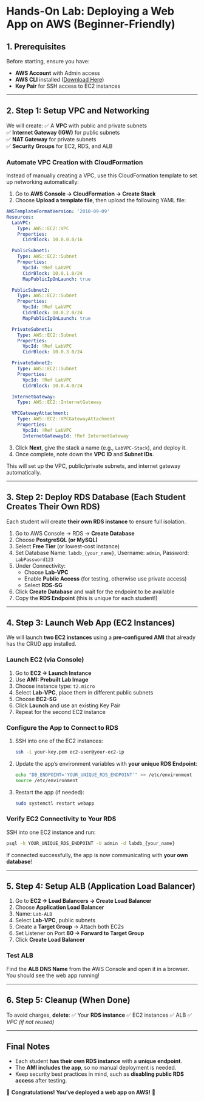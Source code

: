 # Hands-On Lab: Deploying a Web App on AWS (Beginner-Friendly)

## **1. Prerequisites**

Before starting, ensure you have:

- **AWS Account** with Admin access
- **AWS CLI** installed ([Download Here](https://aws.amazon.com/cli/))
- **Key Pair** for SSH access to EC2 instances

---

## **2. Step 1: Setup VPC and Networking**

We will create:
✅ A **VPC** with public and private subnets\
✅ **Internet Gateway (IGW)** for public subnets\
✅ **NAT Gateway** for private subnets\
✅ **Security Groups** for EC2, RDS, and ALB

### **Automate VPC Creation with CloudFormation**
Instead of manually creating a VPC, use this CloudFormation template to set up networking automatically:

1. Go to **AWS Console → CloudFormation → Create Stack**
2. Choose **Upload a template file**, then upload the following YAML file:

```yaml
AWSTemplateFormatVersion: '2010-09-09'
Resources:
  LabVPC:
    Type: AWS::EC2::VPC
    Properties:
      CidrBlock: 10.0.0.0/16

  PublicSubnet1:
    Type: AWS::EC2::Subnet
    Properties:
      VpcId: !Ref LabVPC
      CidrBlock: 10.0.1.0/24
      MapPublicIpOnLaunch: true

  PublicSubnet2:
    Type: AWS::EC2::Subnet
    Properties:
      VpcId: !Ref LabVPC
      CidrBlock: 10.0.2.0/24
      MapPublicIpOnLaunch: true

  PrivateSubnet1:
    Type: AWS::EC2::Subnet
    Properties:
      VpcId: !Ref LabVPC
      CidrBlock: 10.0.3.0/24

  PrivateSubnet2:
    Type: AWS::EC2::Subnet
    Properties:
      VpcId: !Ref LabVPC
      CidrBlock: 10.0.4.0/24

  InternetGateway:
    Type: AWS::EC2::InternetGateway

  VPCGatewayAttachment:
    Type: AWS::EC2::VPCGatewayAttachment
    Properties:
      VpcId: !Ref LabVPC
      InternetGatewayId: !Ref InternetGateway
```

3. Click **Next**, give the stack a name (e.g., `LabVPC-Stack`), and deploy it.
4. Once complete, note down the **VPC ID** and **Subnet IDs**.

This will set up the VPC, public/private subnets, and internet gateway automatically.

---

## **3. Step 2: Deploy RDS Database (Each Student Creates Their Own RDS)**

Each student will create **their own RDS instance** to ensure full isolation.

1. Go to AWS Console → RDS → **Create Database**
2. Choose **PostgreSQL (or MySQL)**
3. Select **Free Tier** (or lowest-cost instance)
4. Set Database Name: `labdb_{your_name}`, Username: `admin`, Password: `LabPassword123`
5. Under Connectivity:
   - Choose **Lab-VPC**
   - Enable **Public Access** (for testing, otherwise use private access)
   - Select **RDS-SG**
6. Click **Create Database** and wait for the endpoint to be available
7. Copy the **RDS Endpoint** (this is unique for each student!)

---

## **4. Step 3: Launch Web App (EC2 Instances)**

We will launch **two EC2 instances** using a **pre-configured AMI** that already has the CRUD app installed.

### **Launch EC2 (via Console)**

1. Go to **EC2 → Launch Instance**
2. Use **AMI: Prebuilt Lab Image**
3. Choose instance type: `t2.micro`
4. Select **Lab-VPC**, place them in different public subnets
5. Choose **EC2-SG**
6. Click **Launch** and use an existing Key Pair
7. Repeat for the second EC2 instance

### **Configure the App to Connect to RDS**

1. SSH into one of the EC2 instances:
   ```bash
   ssh -i your-key.pem ec2-user@your-ec2-ip
   ```
2. Update the app’s environment variables with **your unique RDS Endpoint**:
   ```bash
   echo "DB_ENDPOINT='YOUR_UNIQUE_RDS_ENDPOINT'" >> /etc/environment
   source /etc/environment
   ```
3. Restart the app (if needed):
   ```bash
   sudo systemctl restart webapp
   ```

### **Verify EC2 Connectivity to Your RDS**

SSH into one EC2 instance and run:

```bash
psql -h YOUR_UNIQUE_RDS_ENDPOINT -U admin -d labdb_{your_name}
```

If connected successfully, the app is now communicating with **your own database**!

---

## **5. Step 4: Setup ALB (Application Load Balancer)**

1. Go to **EC2 → Load Balancers → Create Load Balancer**
2. Choose **Application Load Balancer**
3. Name: `Lab-ALB`
4. Select **Lab-VPC**, public subnets
5. Create a **Target Group** → Attach both EC2s
6. Set Listener on Port **80 → Forward to Target Group**
7. Click **Create Load Balancer**

### **Test ALB**

Find the **ALB DNS Name** from the AWS Console and open it in a browser. You should see the web app running!

---

## **6. Step 5: Cleanup (When Done)**

To avoid charges, **delete**:
✅ Your **RDS instance**
✅ EC2 instances
✅ ALB
✅ *VPC (if not reused)*

---

## **Final Notes**

- Each student **has their own RDS instance** with a **unique endpoint**.
- The **AMI includes the app**, so no manual deployment is needed.
- Keep security best practices in mind, such as **disabling public RDS access** after testing.

🎉 **Congratulations! You’ve deployed a web app on AWS!** 🎉
